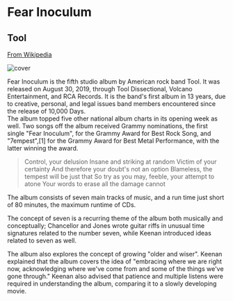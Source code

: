 # Fear Inoculum

## Tool


[From Wikipedia](https://en.wikipedia.org/wiki/Fear_Inoculum)

![cover](https://jazzandrock.com/wp-content/uploads/2019/08/tool-cover-ausschnitt-678x381.jpg)

Fear Inoculum is the fifth studio album by American rock band Tool. 
It was released on August 30, 2019, through Tool Dissectional, Volcano Entertainment, and RCA Records. 
It is the band's first album in 13 years, due to creative, personal, and legal issues band members encountered 
since the release of 10,000 Days.  
The album topped five other national album charts in its opening week as well. 
Two songs off the album received Grammy nominations, the first single "Fear Inoculum", for the Grammy Award for Best Rock Song, and "7empest",[1] for the Grammy Award for Best Metal Performance,  with the latter winning the award.

>   Control, your delusion
> Insane and striking at random
> Victim of your certainty
> And therefore your doubt's not an option
> Blameless, the tempest will be just that
> So try as you may, feeble, your attempt to atone
> Your words to erase all the damage cannot

The album consists of seven main tracks of music, and a run time just short of 80 minutes, the maximum runtime of CDs. 

The concept of seven is a recurring theme of the album both musically and conceptually; Chancellor and Jones wrote guitar riffs in unusual time signatures related to the number seven, while Keenan introduced ideas related to seven as well.

The album also explores the concept of growing "older and wiser".
 Keenan explained that the album covers the idea of "embracing where we are right now, acknowledging where we've 
 come from and some of the things we've gone through." Keenan also advised that patience and multiple listens 
 were required in understanding the album, comparing it to a slowly developing movie. 
 
  
  
